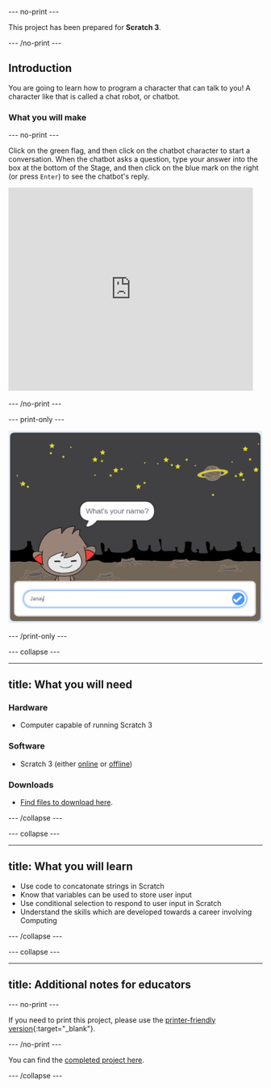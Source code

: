 --- no-print ---

This project has been prepared for **Scratch 3**.

--- /no-print ---

## Introduction

You are going to learn how to program a character that can talk to you! A character like that is called a chat robot, or chatbot.

### What you will make

--- no-print ---

Click on the green flag, and then click on the chatbot character to start a conversation. When the chatbot asks a question, type your answer into the box at the bottom of the Stage, and then click on the blue mark on the right (or press `Enter`) to see the chatbot's reply.

<div class="scratch-preview">
  <iframe allowtransparency="true" width="485" height="402" src="https://scratch.mit.edu/projects/embed/248864190/?autostart=false" 
  frameborder="0" scrolling="no"></iframe>
</div>

--- /no-print ---

--- print-only ---

![complete project](images/chatbot-preview.png)

--- /print-only ---

--- collapse ---

---
title: What you will need
---

### Hardware

+ Computer capable of running Scratch 3

### Software

+ Scratch 3 (either [online](https://rpf.io/scratchon) or [offline](https://rpf.io/scratchoff))

### Downloads

+ [Find files to download here](http://rpf.io/p/en/chatbot-go).

--- /collapse ---

--- collapse ---

---
title: What you will learn
---

- Use code to concatonate strings in Scratch
- Know that variables can be used to store user input
- Use conditional selection to respond to user input in Scratch
- Understand the skills which are developed towards a career involving Computing

--- /collapse ---

--- collapse ---

---
title: Additional notes for educators
---

--- no-print ---

If you need to print this project, please use the [printer-friendly version](https://projects.raspberrypi.org/en/projects/chatbot/print){:target="_blank"}.

--- /no-print ---

You can find the [completed project here](http://rpf.io/p/en/chatbot-get).

--- /collapse ---


